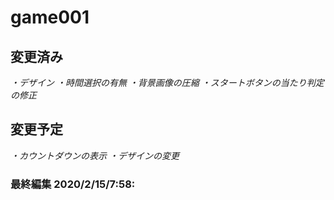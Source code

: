 # game001
## 変更済み

  *・デザイン*
  *・時間選択の有無*
  *・背景画像の圧縮*
  *・スタートボタンの当たり判定の修正*
  
## 変更予定
  *・カウントダウンの表示*
  *・デザインの変更*

### 最終編集 **2020/2/15/7:58:**
